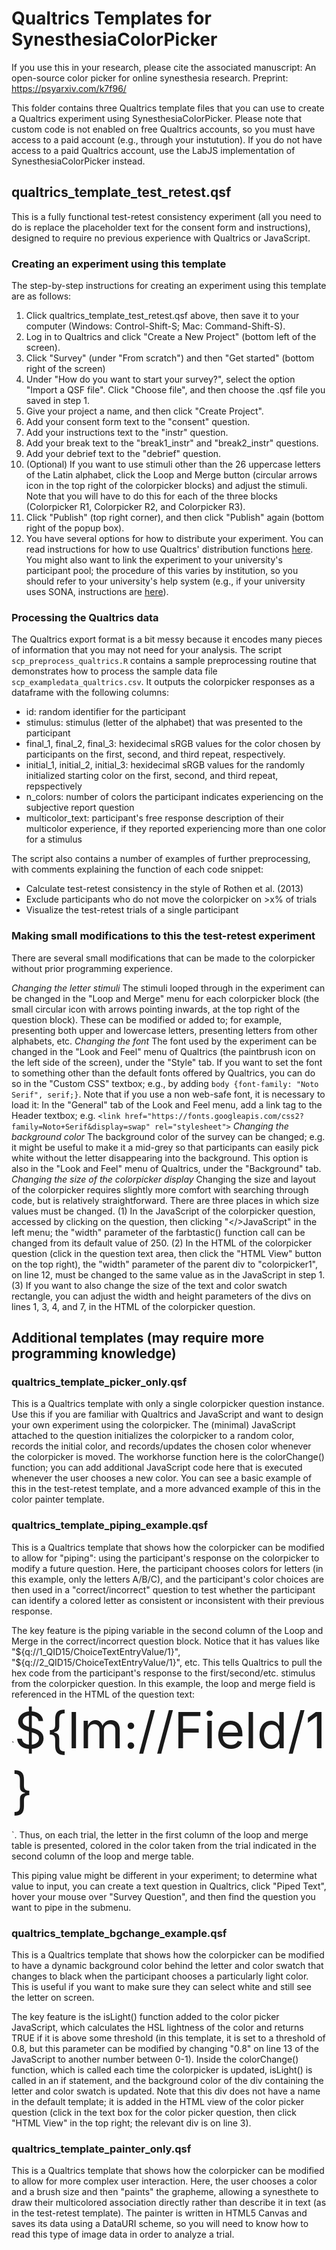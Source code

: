 # Qualtrics Templates for SynesthesiaColorPicker

If you use this in your research, please cite the associated manuscript:
An open-source color picker for online synesthesia research. Preprint: https://psyarxiv.com/k7f96/

This folder contains three Qualtrics template files that you can use to create a Qualtrics experiment using SynesthesiaColorPicker. Please note that custom code is not enabled on free Qualtrics accounts, so you must have access to a paid account (e.g., through your instutution). If you do not have access to a paid Qualtrics account, use the LabJS implementation of SynesthesiaColorPicker instead.

## qualtrics_template_test_retest.qsf
This is a fully functional test-retest consistency experiment (all you need to do is replace the placeholder text for the consent form and instructions), designed to require no previous experience with Qualtrics or JavaScript. 

### Creating an experiment using this template
The step-by-step instructions for creating an experiment using this template are as follows:

1. Click qualtrics_template_test_retest.qsf above, then save it to your computer (Windows: Control-Shift-S; Mac: Command-Shift-S).
2. Log in to Qualtrics and click "Create a New Project" (bottom left of the screen).
3. Click "Survey" (under "From scratch") and then "Get started" (bottom right of the screen)
4. Under "How do you want to start your survey?", select the option "Import a QSF file". Click "Choose file", and then choose the .qsf file you saved in step 1.
5. Give your project a name, and then click "Create Project".
6. Add your consent form text to the "consent" question.
7. Add your instructions text to the "instr" question.
8. Add your break text to the "break1_instr" and "break2_instr" questions.
9. Add your debrief text to the "debrief" question.
10. (Optional) If you want to use stimuli other than the 26 uppercase letters of the Latin alphabet, click the Loop and Merge button (circular arrows icon in the top right of the colorpicker blocks) and adjust the stimuli. Note that you will have to do this for each of the three blocks (Colorpicker R1, Colorpicker R2, and Colorpicker R3).
11. Click "Publish" (top right corner), and then click "Publish" again (bottom right of the popup box).
12. You have several options for how to distribute your experiment. You can read instructions for how to use Qualtrics' distribution functions [here](https://www.qualtrics.com/support/survey-platform/distributions-module/distributions-overview/). You might also want to link the experiment to your university's participant pool; the procedure of this varies by institution, so you should refer to your university's help system (e.g., if your university uses SONA, instructions are [here](https://www.sona-systems.com/help/qualtrics/)).

### Processing the Qualtrics data
The Qualtrics export format is a bit messy because it encodes many pieces of information that you may not need for your analysis. The script `scp_preprocess_qualtrics.R` contains a sample preprocessing routine that demonstrates how to process the sample data file `scp_exampledata_qualtrics.csv`. It outputs the colorpicker responses as a dataframe with the following columns:

- id: random identifier for the participant
- stimulus: stimulus (letter of the alphabet) that was presented to the participant
- final_1, final_2, final_3: hexidecimal sRGB values for the color chosen by participants on the first, second, and third repeat, respectively.
- initial_1, initial_2, initial_3: hexidecimal sRGB values for the randomly initialized starting color on the first, second, and third repeat, repspectively
- n_colors: number of colors the participant indicates experiencing on the subjective report question
- multicolor_text: participant's free response description of their multicolor experience, if they reported experiencing more than one color for a stimulus

The script also contains a number of examples of further preprocessing, with comments explaining the function of each code snippet:

- Calculate test-retest consistency in the style of Rothen et al. (2013)
- Exclude participants who do not move the colorpicker on >x% of trials
- Visualize the test-retest trials of a single participant

### Making small modifications to this the test-retest experiment
There are several small modifications that can be made to the colorpicker without prior programming experience.

*Changing the letter stimuli* The stimuli looped through in the experiment can be changed in the "Loop and Merge" menu for each colorpicker block (the small circular icon with arrows pointing inwards, at the top right of the question block). These can be modified or added to; for example, presenting both upper and lowercase letters, presenting letters from other alphabets, etc.
*Changing the font* The font used by the experiment can be changed in the "Look and Feel" menu of Qualtrics (the paintbrush icon on the left side of the screen), under the "Style" tab. If you want to set the font to something other than the default fonts offered by Qualtrics, you can do so in the "Custom CSS" textbox; e.g., by adding `body {font-family: "Noto Serif", serif;}`. Note that if you use a non web-safe font, it is necessary to load it: In the "General" tab of the Look and Feel menu, add a link tag to the Header textbox; e.g. `<link href="https://fonts.googleapis.com/css2?family=Noto+Serif&display=swap" rel="stylesheet">`
*Changing the background color* The background color of the survey can be changed; e.g. it might be useful to make it a mid-grey so that participants can easily pick white without the letter disappearing into the background. This option is also in the "Look and Feel" menu of Qualtrics, under the "Background" tab.
*Changing the size of the colorpicker display* Changing the size and layout of the colorpicker requires slightly more comfort with searching through code, but is relatively straightforward. There are three places in which size values must be changed. (1) In the JavaScript of the colorpicker question, accessed by clicking on the question, then clicking "</>JavaScript" in the left menu; the "width" parameter of the farbtastic() function call can be changed from its default value of 250. (2) In the HTML of the colorpicker question (click in the question text area, then click the "HTML View" button on the top right), the "width" parameter of the parent div to "colorpicker1", on line 12, must be changed to the same value as in the JavaScript in step 1. (3) If you want to also change the size of the text and color swatch rectangle, you can adjust the width and height parameters of the divs on lines 1, 3, 4, and 7, in the HTML of the colorpicker question.

## Additional templates (may require more programming knowledge)
### qualtrics_template_picker_only.qsf
This is a Qualtrics template with only a single colorpicker question instance. Use this if you are familiar with Qualtrics and JavaScript and want to design your own experiment using the colorpicker. The (minimal) JavaScript attached to the question initializes the colorpicker to a random color, records the initial color, and records/updates the chosen color whenever the colorpicker is moved. The workhorse function here is the colorChange() function; you can add additional JavaScript code here that is executed whenever the user chooses a new color. You can see a basic example of this in the test-retest template, and a more advanced example of this in the color painter template.

### qualtrics_template_piping_example.qsf
This is a Qualtrics template that shows how the colorpicker can be modified to allow for "piping": using the participant's response on the colorpicker to modify a future question. Here, the participant chooses colors for letters (in this example, only the letters A/B/C), and the participant's color choices are then used in a "correct/incorrect" question to test whether the participant can identify a colored letter as consistent or inconsistent with their previous response.

The key feature is the piping variable in the second column of the Loop and Merge in the correct/incorrect question block. Notice that it has values like "${q://1_QID15/ChoiceTextEntryValue/1}", "${q://2_QID15/ChoiceTextEntryValue/1}", etc. This tells Qualtrics to pull the hex code from the participant's response to the first/second/etc. stimulus from the colorpicker question. In this example, the loop and merge field is referenced in the HTML of the question text: `<span style="font-size:80px; color: ${lm://Field/2}">${lm://Field/1} </span></div>
</div>`. Thus, on each trial, the letter in the first column of the loop and merge table is presented, colored in the color taken from the trial indicated in the second column of the loop and merge table.

This piping value might be different in your experiment; to determine what value to input, you can create a text question in Qualtrics, click "Piped Text", hover your mouse over "Survey Question", and then find the question you want to pipe in the submenu.

### qualtrics_template_bgchange_example.qsf
This is a Qualtrics template that shows how the colorpicker can be modified to have a dynamic background color behind the letter and color swatch that changes to black when the participant chooses a particularly light color. This is useful if you want to make sure they can select white and still see the letter on screen.

The key feature is the isLight() function added to the color picker JavaScript, which calculates the HSL lightness of the color and returns TRUE if it is above some threshold (in this template, it is set to a threshold of 0.8, but this parameter can be modified by changing "0.8" on line 13 of the JavaScript to another number between 0-1). Inside the colorChange() function, which is called each time the colorpicker is updated, isLight() is called in an if statement, and the background color of the div containing the letter and color swatch is updated. Note that this div does not have a name in the default template; it is added in the HTML view of the color picker question (click in the text box for the color picker question, then click "HTML View" in the top right; the relevant div is on line 3).

### qualtrics_template_painter_only.qsf
This is a Qualtrics template that shows how the colorpicker can be modified to allow for more complex user interaction. Here, the user chooses a color and a brush size and then "paints" the grapheme, allowing a synesthete to draw their multicolored association directly rather than describe it in text (as in the test-retest template). The painter is written in HTML5 Canvas and saves its data using a DataURI scheme, so you will need to know how to read this type of image data in order to analyze a trial. 